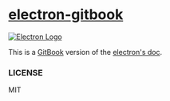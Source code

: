[electron-gitbook](https://github.com/xwartz/electron-gitbook)
======

[![Electron Logo](http://electron.atom.io/images/electron-logo.svg)](http://electron.atom.io/)

This is a [GitBook](https://www.gitbook.com) version of the [electron's doc](https://github.com/atom/electron).


### LICENSE

MIT